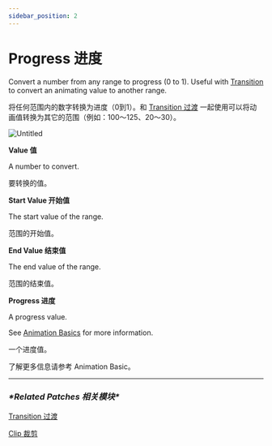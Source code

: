 ```yaml
---
sidebar_position: 2
---
```


# Progress 进度

Convert a number from any range to progress (0 to 1). Useful with [Transition](https://origami.design/documentation/patches/builtin.transition.html) to convert an animating value to another range.

将任何范围内的数字转换为进度（0到1）。和 [Transition 过渡](https://www.notion.so/Transition-105402795ee34baea7dd7a6b4bb251cc) 一起使用可以将动画值转换为其它的范围（例如：100～125、20～30）。

![Untitled](https://s3.us-west-2.amazonaws.com/secure.notion-static.com/92503d0b-5aaf-470e-9a7a-000fa0fbb164/Untitled.png?X-Amz-Algorithm=AWS4-HMAC-SHA256&X-Amz-Content-Sha256=UNSIGNED-PAYLOAD&X-Amz-Credential=AKIAT73L2G45EIPT3X45%2F20220602%2Fus-west-2%2Fs3%2Faws4_request&X-Amz-Date=20220602T181732Z&X-Amz-Expires=86400&X-Amz-Signature=35235945d58a5557b27827663efd9be9474c5d5086c26055376cf5551109a8dd&X-Amz-SignedHeaders=host&response-content-disposition=filename%20%3D%22Untitled.png%22&x-id=GetObject)

**Value 值**

A number to convert.

要转换的值。

**Start Value 开始值**

The start value of the range.

范围的开始值。

**End Value 结束值**

The end value of the range.

范围的结束值。

**Progress 进度**

A progress value.

See [Animation Basics](https://www.notion.so/cbf103e362354b7dbb0217e916ed392e) for more information.

一个进度值。

了解更多信息请参考 Animation Basic。

------

### ***\*Related Patches 相关模块\****

[Transition 过渡](https://www.notion.so/Transition-105402795ee34baea7dd7a6b4bb251cc)

[Clip 裁剪](https://www.notion.so/Clip-a5ecb147ada6467e982695ba6670f474)
